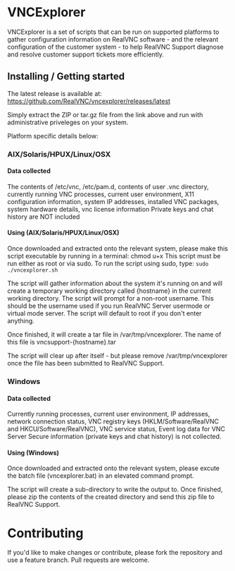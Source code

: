 # VNCExplorer
VNCExplorer is a set of scripts that can be run on supported platforms to gather configuration information on RealVNC software - and
 the relevant configuration of the customer system - to help RealVNC Support diagnose and resolve customer support tickets more efficiently.

## Installing / Getting started
The latest release is available at: https://github.com/RealVNC/vncexplorer/releases/latest
 
Simply extract the ZIP or tar.gz file from the link above and run with administrative priveleges on your system.


Platform specific details below:

### AIX/Solaris/HPUX/Linux/OSX
#### Data collected
The contents of /etc/vnc, /etc/pam.d, contents of user .vnc directory, currently running VNC processes, current user environment, X11 configuration information, 
system IP addresses, installed VNC packages, system hardware details, vnc license information 
Private keys and chat history are NOT included

#### Using (AIX/Solaris/HPUX/Linux/OSX)
Once downloaded and extracted onto the relevant system, please make this script executable by running in a terminal: chmod u+x
This script must be run either as root or via sudo.
To run the script using sudo, type: ```sudo ./vncexplorer.sh```

The script will gather information about the system it's running on and will create a temporary working directory called {hostname} in the current working directory.  The script will prompt for a non-root username. This should be the username used if you run RealVNC Server usermode or virtual mode server. 
The script will default to root if you don't enter anything.

Once finished, it will create a tar file in /var/tmp/vncexplorer. The name of this file is vncsupport-{hostname}.tar

The script will clear up after itself - but please remove /var/tmp/vncexplorer once the file has been submitted to RealVNC Support.

 
### Windows
#### Data collected
Currently running processes, current user environment, IP addresses, network connection status, VNC registry keys 
(HKLM/Software/RealVNC and HKCU/Software/RealVNC), VNC service status, Event log data for VNC Server
Secure information (private keys and chat history) is not collected.

#### Using (Windows)
Once downloaded and extracted onto the relevant system, please excute the batch file (vncexplorer.bat) in an elevated command prompt.

The script will create a sub-directory to write the output to. Once finished, please zip the contents of the created directory and send this zip file to RealVNC Support.

# Contributing
If you'd like to make changes or contribute, please fork the repository and use a feature branch.
Pull requests are welcome.
